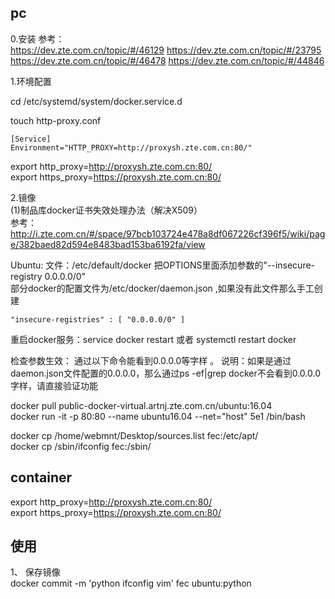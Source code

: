 ## pc
0.安装
参考：  
https://dev.zte.com.cn/topic/#/46129
https://dev.zte.com.cn/topic/#/23795
https://dev.zte.com.cn/topic/#/46478
https://dev.zte.com.cn/topic/#/44846


1.环境配置  

cd /etc/systemd/system/docker.service.d

touch http-proxy.conf
```
[Service]
Environment="HTTP_PROXY=http://proxysh.zte.com.cn:80/"
```

export http_proxy=http://proxysh.zte.com.cn:80/  
export https_proxy=https://proxysh.zte.com.cn:80/

2.镜像  
(1)制品库docker证书失效处理办法（解决X509）  
参考：http://i.zte.com.cn/#/space/97bcb103724e478a8df067226cf396f5/wiki/page/382baed82d594e8483bad153ba6192fa/view

Ubuntu: 
文件：/etc/default/docker 
把OPTIONS里面添加参数的"--insecure-registry  0.0.0.0/0"  
部分docker的配置文件为/etc/docker/daemon.json ,如果没有此文件那么手工创建
```
"insecure-registries" : [ "0.0.0.0/0" ]
```
重启docker服务：service docker restart  或者 systemctl restart docker  

检查参数生效： 通过以下命令能看到0.0.0.0等字样 。 说明：如果是通过daemon.json文件配置的0.0.0.0，那么通过ps -ef|grep docker不会看到0.0.0.0字样，请直接验证功能

docker pull  public-docker-virtual.artnj.zte.com.cn/ubuntu:16.04  
docker run -it -p 80:80 --name ubuntu16.04 --net="host" 5e1 /bin/bash


docker cp /home/webmnt/Desktop/sources.list fec:/etc/apt/  
docker cp /sbin/ifconfig fec:/sbin/


## container
export http_proxy=http://proxysh.zte.com.cn:80/  
export https_proxy=https://proxysh.zte.com.cn:80/

## 使用
1、 保存镜像  
docker commit -m 'python ifconfig vim' fec ubuntu:python

